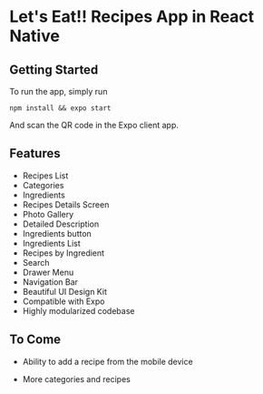 # Let's Eat!! Recipes App in React Native

## Getting Started

To run the app, simply run

``` npm install && expo start ```

And scan the QR code in the Expo client app.

## Features

- Recipes List
- Categories
- Ingredients
- Recipes Details Screen
- Photo Gallery
- Detailed Description
- Ingredients button
- Ingredients List
- Recipes by Ingredient
- Search
- Drawer Menu
- Navigation Bar
- Beautiful UI Design Kit
- Compatible with Expo
- Highly modularized codebase

## To Come

- Ability to add a recipe from the mobile device

- More categories and recipes
